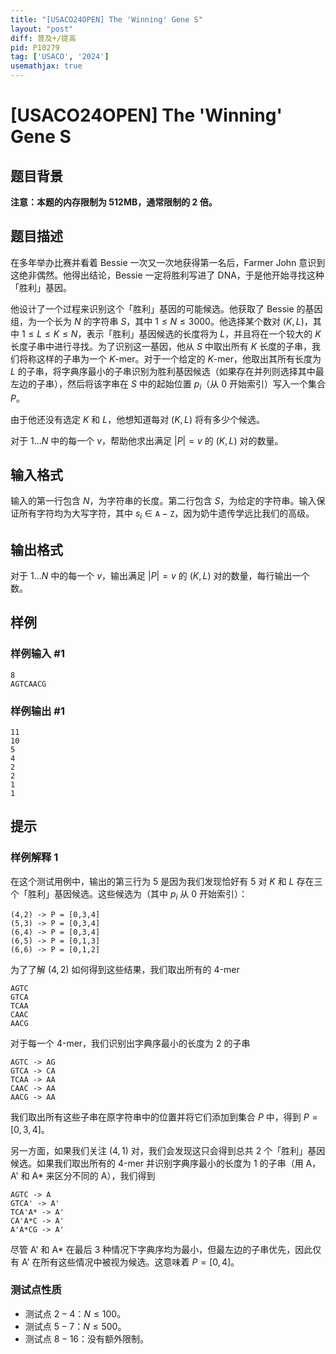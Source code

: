 ```yaml
---
title: "[USACO24OPEN] The 'Winning' Gene S"
layout: "post"
diff: 普及+/提高
pid: P10279
tag: ['USACO', '2024']
usemathjax: true
---
```


# [USACO24OPEN] The 'Winning' Gene S
## 题目背景

**注意：本题的内存限制为 512MB，通常限制的 2 倍。**
## 题目描述

在多年举办比赛并看着 Bessie 一次又一次地获得第一名后，Farmer John 意识到这绝非偶然。他得出结论，Bessie 一定将胜利写进了 DNA，于是他开始寻找这种「胜利」基因。

他设计了一个过程来识别这个「胜利」基因的可能候选。他获取了 Bessie 的基因组，为一个长为 $N$ 的字符串 $S$，其中 $1\le N\le 3000$。他选择某个数对 $(K,L)$，其中 $1\le L\le K\le N$，表示「胜利」基因候选的长度将为 $L$，并且将在一个较大的 $K$ 长度子串中进行寻找。为了识别这一基因，他从 $S$ 中取出所有 $K$ 长度的子串，我们将称这样的子串为一个 $K$-mer。对于一个给定的 $K$-mer，他取出其所有长度为 $L$ 的子串，将字典序最小的子串识别为胜利基因候选（如果存在并列则选择其中最左边的子串），然后将该字串在 $S$ 中的起始位置 $p_i$（从 $0$ 开始索引）写入一个集合 $P$。

由于他还没有选定 $K$ 和 $L$，他想知道每对 $(K,L)$ 将有多少个候选。

对于 $1\ldots N$ 中的每一个 $v$，帮助他求出满足 $|P|=v$ 的 $(K,L)$ 对的数量。 
## 输入格式

输入的第一行包含 $N$，为字符串的长度。第二行包含 $S$，为给定的字符串。输入保证所有字符均为大写字符，其中 $s_i\in \texttt A-\texttt Z$，因为奶牛遗传学远比我们的高级。
## 输出格式

对于 $1\ldots N$ 中的每一个 $v$，输出满足 $|P|=v$ 的 $(K,L)$ 对的数量，每行输出一个数。

## 样例

### 样例输入 #1
```
8
AGTCAACG
```
### 样例输出 #1
```
11
10
5
4
2
2
1
1
```
## 提示

### 样例解释 1

在这个测试用例中，输出的第三行为 $5$ 是因为我们发现恰好有 $5$ 对 $K$ 和 $L$ 存在三个「胜利」基因候选。这些候选为（其中 $p_i$ 从 $0$ 开始索引）：

```plain
(4,2) -> P = [0,3,4]
(5,3) -> P = [0,3,4]
(6,4) -> P = [0,3,4]
(6,5) -> P = [0,1,3]
(6,6) -> P = [0,1,2]
```

为了了解 $(4,2)$ 如何得到这些结果，我们取出所有的 $4$-mer

```plain
AGTC
GTCA
TCAA
CAAC
AACG
```

对于每一个 $4$-mer，我们识别出字典序最小的长度为 $2$ 的子串

```plain
AGTC -> AG
GTCA -> CA
TCAA -> AA
CAAC -> AA
AACG -> AA
```

我们取出所有这些子串在原字符串中的位置并将它们添加到集合 $P$ 中，得到 $P=[0,3,4]$。

另一方面，如果我们关注 $(4,1)$ 对，我们会发现这只会得到总共 $2$ 个「胜利」基因候选。如果我们取出所有的 $4$-mer 并识别字典序最小的长度为 $1$ 的子串（用 A，A' 和 A* 来区分不同的 A），我们得到

```plain
AGTC -> A
GTCA' -> A'
TCA'A* -> A'
CA'A*C -> A'
A'A*CG -> A'
```

尽管 A' 和 A* 在最后 3 种情况下字典序均为最小，但最左边的子串优先，因此仅有 A' 在所有这些情况中被视为候选。这意味着 $P=[0,4]$。

### 测试点性质

- 测试点 $2-4$：$N\le 100$。
- 测试点 $5-7$：$N\le 500$。
- 测试点 $8-16$：没有额外限制。

